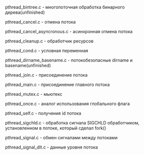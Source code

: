 pthread_bintree.c - многопоточная обработка бинарного дерева(unfinished)

pthread_cancel.c - отмена потока

pthread_cancel_asyncronous.c - асинхронная отмена потока

pthread_cleanup.c - обработчик ресурсов

pthread_cond.c - условная переменная

pthread_dirname_basename.c - потокобезопасные dirname и basename(unfinished)

pthread_join.c - присоединение потока

pthread_main.c - присоединение главного потока

pthread_mutex.c - мьютекс

pthread_once.c - аналог использования глобального флага

pthread_self.c - получения id потока

pthread_sigchld.c - обработка сигнала SIGCHLD обработчиком, установленном в потоке, который сделал fork()

pthread_signal.c - обмен сигналами между потоками

pthread_signal_dlt.c - данные уровня потока
